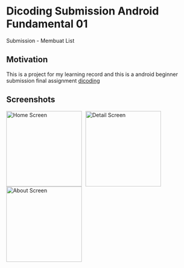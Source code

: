 # Dicoding Submission Android Fundamental 01
Submission - Membuat List

## Motivation
This is a project for my learning record and this is a android beginner submission final assignment [dicoding](https://www.dicoding.com/academies/51)

## Screenshots
<img src="https://raw.githubusercontent.com/rizalfahrudin879/DicodingSubmissionAndroidPemula/master/Screenshot_2019-08-11-13-43-06-59_4d0e63c27277ba34a664d196aaa6634e.png"
     alt="Home Screen"
     style="float: left; margin-right: 10px;"
     width="200" /> <img src="https://raw.githubusercontent.com/rizalfahrudin879/DicodingSubmissionAndroidPemula/master/Screenshot_2019-08-11-13-43-20-25_4d0e63c27277ba34a664d196aaa6634e.png"
     alt="Detail Screen"
     style="float: left; margin-right: 10px;"
     width="200" /> <img src="https://raw.githubusercontent.com/rizalfahrudin879/DicodingSubmissionAndroidPemula/master/Screenshot_2019-08-11-13-43-28-03_4d0e63c27277ba34a664d196aaa6634e.png"
     alt="About Screen"
     style="float: left; margin-right: 10px;"
     width="200" />
     
